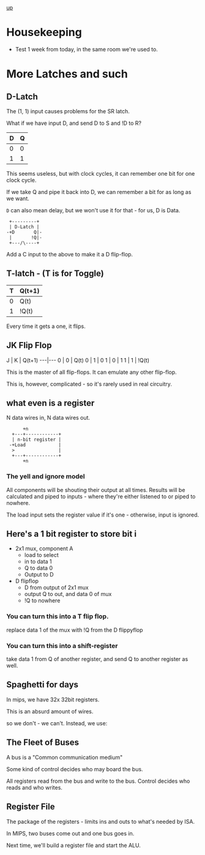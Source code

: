 [up](../index.md)

# Housekeeping

- Test 1 week from today, in the same room we're used to.

# More Latches and such

## D-Latch

The (1, 1) input causes problems for the SR latch.

What if we have input D, and send D to S and !D to R?

D | Q
---|---
0|0
1|1

This seems useless, but with clock cycles, it can remember one bit for one clock cycle.

If we take Q and pipe it back into D, we can remember a bit for as long as we want.

`D` can also mean delay, but we won't use it for that - for us, D is Data.

```
 +---------+
 | D-Latch |
-+D       Q|-
 |       !Q|-
 +---/\----+
```

Add a C input to the above to make it a D flip-flop.

## T-latch - (T is for Toggle)

T | Q(t+1)
---|---
0 | Q(t)
1 | !Q(t)

Every time it gets a one, it flips.

## JK Flip Flop

J | K | Q(t+1)
---|---
 0 | 0 | Q(t)
 0 | 1 | 0
 1 | 0 | 1
 1 | 1 | !Q(t)

 This is the master of all flip-flops. It can emulate any other flip-flop.

This is, however, complicated - so it's rarely used in real circuitry.

## what even is a register

N data wires in, N data wires out.

```
      +n
  +---+------------+
  | n-bit register |
 -+Load            |
  >                |
  +---+------------+
      +n
```

### The yell and ignore model

All components will be shouting their output at all times. Results will be calculated and piped to inputs - where they're either listened to or piped to nowhere.

The load input sets the register value if it's one - otherwise, input is ignored.

## Here's a 1 bit register to store bit i

- 2x1 mux, component A
	- load to select
	- in to data 1
	- Q to data 0
	- Output to D
- D flipflop
	- D from output of 2x1 mux
	- output Q to out, and data 0 of mux
	- !Q to nowhere

### You can turn this into a T flip flop.

replace data 1 of the mux with !Q from the D flippyflop

### You can turn this into a shift-register

take data 1 from Q of another register, and send Q to another register as well.

## Spaghetti for days

In mips, we have 32x 32bit registers.

This is an absurd amount of wires.

so we don't - we can't. Instead, we use:

## The Fleet of Buses

A bus is a "Common communication medium"

Some kind of control decides who may board the bus.

All registers read from the bus and write to the bus. Control decides who reads and who writes.

## Register File

The package of the registers - limits ins and outs to what's needed by ISA.

In MIPS, two buses come out and one bus goes in.

Next time, we'll build a register file and start the ALU.
